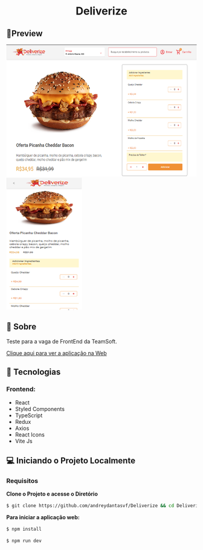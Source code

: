 <h1 align="center">Deliverize</h1>

## 🔖Preview
<p>
	<img alt="Layout" src="./.github/preview-web.png" width="600px" height="350px">
	<img alt="Layout" src="./.github/preview-mobile.png" width="200px" height="350px">
</p>
  
## 📜 Sobre
<p>
	Teste para a vaga de FrontEnd da TeamSoft.
</p>

[Clique aqui para ver a aplicação na Web](http)


## 🚀 Tecnologias
### Frontend:
- React
- Styled Components
- TypeScript
- Redux
- Axios
- React Icons
- Vite Js

## 💻 Iniciando o Projeto Localmente


### Requisitos

**Clone o Projeto e acesse o Diretório**

```bash
$ git clone https://github.com/andreydantasvf/Deliverize && cd Deliverize
```

**Para iniciar a aplicação web:**
```bash
$ npm install
```
```bash
$ npm run dev
```